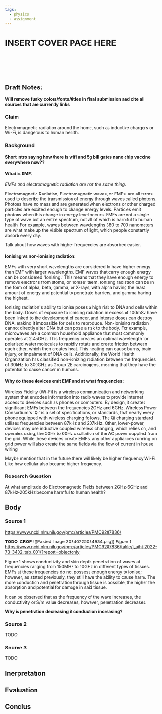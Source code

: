 ```yaml
---
tags:
  - physics
  - assignment
---
```

# INSERT COVER PAGE HERE

<br/> <br/> <br/> <br/>

## **Draft Notes:**

**Will remove funky colors/fonts/titles in final submission and cite all sources that are currently links**

### Claim

Electromagnetic radiation around the home, such as inductive chargers or Wi-Fi, is dangerous to human health.

### Background

#### Short intro saying how there is wifi and 5g bill gates nano chip vaccine everywhere now??

#### What is EMF:

_EMFs and electromagnetic radiation are not the same thing._

Electromagnetic Radiation, Electromagnetic waves, or EMFs, are all terms used to describe the transmission of energy through waves called photons. Photons have no mass and are generated when electrons or other charged particles are excited enough to change energy levels. Particles emit photons when this change in energy level occurs. EMFs are not a single type of wave but an entire spectrum, not all of which is harmful to human health. For example, waves between wavelengths 380 to 700 nanometers are what make up the visible spectrum of light, which people constantly absorb every day.

Talk about how waves with higher frequencies are absorbed easier.

#### Ionising vs non-ionising radiation:

EMFs with very short wavelengths are considered to have higher energy than EMF with larger wavelengths. EMF waves that carry enough energy can be considered 'Ionising.' This means that they have enough energy to remove electrons from atoms, or 'ionise' them. Ionising radiation can be in the form of alpha, beta, gamma, or X-rays, with alpha having the least amount of energy and potential to penetrate barriers, and gamma having the highest.

Ionising radiation's ability to ionise poses a high risk to DNA and cells within the body. Doses of exposure to ionising radiation in excess of 100mSv have been linked to the development of cancer, and intense doses can destroy DNA, making it impossible for cells to reproduce. Non-ionising radiation cannot directly alter DNA but can pose a risk to the body. For example, microwaves are a common household appliance that most commonly operates at 2.45GHz. This frequency creates an optimal wavelength for polarised water molecules to rapidly rotate and create friction between each other, which then creates heat. This heating can cause burns, brain injury, or impairment of DNA cells. Additionally, the World Health Organization has classified non-ionizing radiation between the frequencies of 30kHz to 300GHz as Group 2B carcinogens, meaning that they have the potential to cause cancer in humans.

#### Why do these devices emit EMF and at what frequencies:

Wireless Fidelity (Wi-Fi) is a wireless communication and networking system that encodes information into radio waves to provide internet access to devices such as phones or computers. By design, it creates significant EMFs between the frequencies 2GHz and 6GHz. Wireless Power Consortium's 'Qi' is a set of specifications, or standards, that nearly every phone equipped with wireless charging follows. The Qi charging standard utilises frequencies between 87kHz and 207kHz. Other, lower-power, devices may use inductive coupled wireless changing, which relies on, and operates using, the 50Hz to 60Hz oscillation of the AC power supplied from the grid. While these devices create EMFs, any other appliances running on grid power will also create the same fields via the flow of current in house wiring.

Maybe mention that in the future there will likely be higher frequency Wi-Fi. Like how cellular also became higher frequency.

### Research Question

At what amplitude do Electromagnetic Fields between 2GHz-6GHz and 87kHz-205kHz become harmful to human health?

## Body

### Source 1

https://www.ncbi.nlm.nih.gov/pmc/articles/PMC9287836/

**TODO: CROP**
![[Pasted image 20240725084934.png]]
*Figure 1*
https://www.ncbi.nlm.nih.gov/pmc/articles/PMC9287836/table/j_aiht-2022-73-3402_tab_001/?report=objectonly


Figure 1 shows conductivity and skin depth penetration of waves at frequencies ranging from 150MHz to 10GHz in different types of tissues. EMFs at these frequencies do not possess enough energy to ionise; however, as stated previously, they still have the ability to cause harm. The more conduction and penetration through tissue is possible, the higher the absorption and potential for damage in said tissue.

It can be observed that as the frequency of the wave increases, the conductivity or S/m value decreases, however, penetration decreases.

**Why is penetration decreasing if conduction increasing?**


### Source 2

TODO

### Source 3

TODO


## Inerpretation

## Evaluation

## Conclus